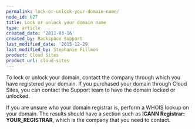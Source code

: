 ```yaml
---
permalink: lock-or-unlock-your-domain-name/
node_id: 627
title: Lock or unlock your domain name
type: article
created_date: '2011-03-16'
created_by: Rackspace Support
last_modified_date: '2015-12-29'
last_modified_by: Stephanie Fillmon
product: Cloud Sites
product_url: cloud-sites
---
```


To lock or unlock your domain, contact the company through which you
have registered your domain. If you purchased your domain through Cloud
Sites, you can contact the Support team to have the domain locked or
unlocked.

If you are unsure who your domain registrar is, perform
a WHOIS lookup on your domain. The results should have a section such as
**ICANN Registrar: YOUR\_REGISTRAR**, which is the company that you need
to contact.

